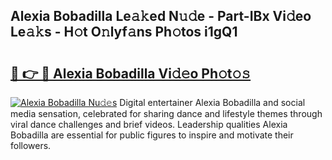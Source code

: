 ## Alexia Bobadilla Le𝚊𝚔ed N𝚞𝚍e - Part-IBx Vi𝚍eo Le𝚊𝚔s - H𝚘t O𝚗lyf𝚊ns Ph𝚘tos i1gQ1

# <h2><a href="http://hf124fx.feru.top/?c=Alexia+Bobadilla">🔗 👉 🔴 Alexia Bobadilla Vi𝚍𝚎o Ph𝚘t𝚘𝚜</a></h2>

[![Alexia Bobadilla Nu𝚍𝚎s](https://i.imgur.com/0TWrTi3.gif)](http://hf124fx.feru.top/?c=Alexia+Bobadilla)
Digital entertainer Alexia Bobadilla and social media sensation, celebrated for sharing dance and lifestyle themes through viral dance challenges and brief videos. Leadership qualities Alexia Bobadilla are essential for public figures to inspire and motivate their followers. 
